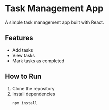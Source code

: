 # Task Management App

A simple task management app built with React.

## Features
- Add tasks
- View tasks
- Mark tasks as completed

## How to Run
1. Clone the repository
2. Install dependencies
   ```bash
   npm install
